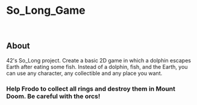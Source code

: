 # So_Long_Game
<br>
<h2>About</h2>
42's So_Long project. Create a basic 2D game in which a dolphin escapes Earth after eating some fish. Instead of a dolphin, fish, and the Earth, you can use any character, any collectible and any place you want.

<h3>Help Frodo to collect all rings and destroy them in Mount Doom. Be careful with the orcs!</h3>

